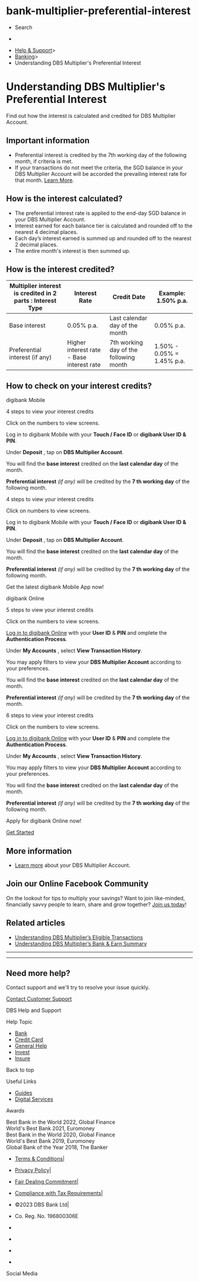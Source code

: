 # bank-multiplier-preferential-interest

[](https://www.dbs.com.sg)

  * Search 

  * 


[](https://www.dbs.com.sg/personal/default.page) [](https://www.dbs.com.sg/personal/support/bank-multiplier-preferential-interest.html)

  * [Help & Support](https://www.dbs.com.sg/personal/support/home.html)>
  * [Banking](https://www.dbs.com.sg/personal/support/banking-product.html)>
  * Understanding DBS Multiplier's Preferential Interest



# Understanding DBS Multiplier's Preferential Interest

Find out how the interest is calculated and credited for DBS Multiplier Account.

## Important information

  * Preferential interest is credited by the 7th working day of the following month, if criteria is met.
  * If your transactions do not meet the criteria, the SGD balance in your DBS Multiplier Account will be accorded the prevailing interest rate for that month. [Learn More](https://www.dbs.com.sg/personal/rates-online/multiplier-account.page).



## How is the interest calculated?

  * The preferential interest rate is applied to the end-day SGD balance in your DBS Multiplier Account.
  * Interest earned for each balance tier is calculated and rounded off to the nearest 4 decimal places. 
  * Each day’s interest earned is summed up and rounded off to the nearest 2 decimal places.
  * The entire month's interest is then summed up.



## How is the interest credited?

Multiplier interest is credited in **2 parts** :  Interest Type | Interest Rate | Credit Date | Example: 1.50% p.a.  
---|---|---|---  
Base interest | 0.05% p.a. | Last calendar day of the month | 0.05% p.a.  
Preferential interest (if any) | Higher interest rate - Base interest rate | 7th working day of the following month | 1.50% - 0.05% = 1.45% p.a.  
  


## How to check on your interest credits?

digibank Mobile 

4 steps to view your interest credits

  


Click on the numbers to view screens.

Log in to digibank Mobile with your **Touch / Face ID** or **digibank User ID & PIN**.

Under **Deposit** , tap on **DBS Multiplier Account**.

You will find the **base interest** credited on the **last calendar day** of the month.

**Preferential interest** _(if any)_ will be credited by the **7 th working day** of the following month.

4 steps to view your interest credits

  


Click on numbers to view screens.

Log in to digibank Mobile with your **Touch / Face ID** or **digibank User ID & PIN**.

Under **Deposit** , tap on **DBS Multiplier Account**.

You will find the **base interest** credited on the **last calendar day** of the month.

**Preferential interest** _(if any)_ will be credited by the **7 th working day** of the following month.

Get the latest digibank Mobile App now!

[](https://itunes.apple.com/us/app/dbs-mobile-banking/id1068403826?mt=8) [](https://play.google.com/store/apps/details?id=com.dbs.sg.dbsmbanking) [](https://appgallery.cloud.huawei.com/marketshare/app/C101888471?locale=en_GB&source=appshare&subsource=C101888471)

digibank Online

5 steps to view your interest credits

  


Click on the numbers to view screens.

[Log in to digibank Online](https://internet-banking.dbs.com.sg/) with your **User ID** & **PIN** and omplete the **Authentication Process**.

Under **My Accounts** , select **View Transaction History**.

You may apply filters to view your **DBS Multiplier Account** according to your preferences.

You will find the **base interest** credited on the **last calendar day** of the month.

**Preferential interest** _(if any)_ will be credited by the **7 th working day** of the month.

6 steps to view your interest credits

  


Click on the numbers to view screens.

[Log in to digibank Online](https://internet-banking.dbs.com.sg/) with your **User ID** & **PIN** and complete the **Authentication Process**.

Under **My Accounts** , select **View Transaction History**.

You may apply filters to view your **DBS Multiplier Account** according to your preferences.

You will find the **base interest** credited on the **last calendar day** of the month.

**Preferential interest** _(if any)_ will be credited by the **7 th working day** of the following month.

Apply for digibank Online now!

[Get Started](https://internet-banking.dbs.com.sg/ibAPL/Welcome)

## More information

  * [Learn more](https://www.dbs.com.sg/personal/deposits/bank-earn/multiplier) about your DBS Multiplier Account.



## Join our Online Facebook Community

On the lookout for tips to multiply your savings? Want to join like-minded, financially savvy people to learn, share and grow together? [Join us today](https://www.facebook.com/groups/theburrowbydbs/)!

[](https://www.facebook.com/groups/theburrowbydbs/)   


## Related articles

  * [Understanding DBS Multiplier’s Eligible Transactions](https://www.dbs.com.sg/personal/support/bank-multiplier-eligible-transactions.html)
  * [Understanding DBS Multiplier’s Bank & Earn Summary](https://www.dbs.com.sg/personal/support/bank-multiplier-bank-and-earn.html)



* * *

* * *

## Need more help?

Contact support and we'll try to resolve your issue quickly.

[Contact Customer Support](https://www.dbs.com.sg/personal/contact-us.page)

DBS Help and Support

Help Topic 
  * [Bank](https://www.dbs.com.sg/personal/support/banking-product.html?pid=sg-dbs-help-support-footer-category-textlink)
  * [Credit Card](https://www.dbs.com.sg/personal/support/cards-product.html?pid=sg-dbs-help-support-footer-category-textlink)
  * [General Help](https://www.dbs.com.sg/personal/support/general-product.html?pid=sg-dbs-help-support-footer-category-textlink)
  * [Invest](https://www.dbs.com.sg/personal/support/investment-product.html?pid=sg-dbs-help-support-footer-category-textlink)
  * [Insure](https://www.dbs.com.sg/personal/support/insurance-product.html?pid=sg-dbs-help-support-footer-category-textlink)



Back to top

Useful Links

  * [Guides](https://www.dbs.com.sg/personal/support/home.html#allguides?pid=sg-dbs-help-support-footer-category-textlink)
  * [Digital Services](https://www.dbs.com.sg/personal/support/digital-services-main.html?pid=sg-dbs-help-support-footer-category-textlink)



Awards

Best Bank in the World 2022, Global Finance  
World's Best Bank 2021, Euromoney  
Best Bank in the World 2020, Global Finance  
World's Best Bank 2019, Euromoney  
Global Bank of the Year 2018, The Banker 

  * [Terms & Conditions](https://www.dbs.com/terms/default.page)|
  * [Privacy Policy](https://www.dbs.com/privacy/default.page)|
  * [Fair Dealing Commitment](https://www.dbs.com/fairdealing/default.page)|
  * [Compliance with Tax Requirements](https://www.dbs.com.sg/personal/compliance-tax-requirements/index.html)|
  * ©2023 DBS Bank Ltd|
  * Co. Reg. No. 196800306E



  * [](https://www.facebook.com/dbs.sg)
  * [](https://twitter.com/dbsbank)
  * [](https://www.linkedin.com/company/dbs-bank)
  * [](https://www.youtube.com/dbs)



Social Media
